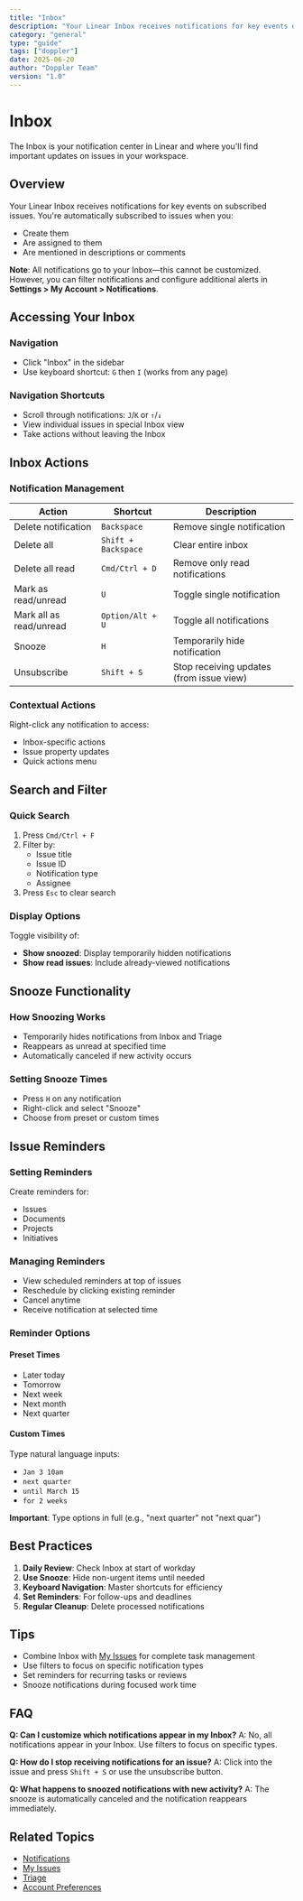 ```yaml
---
title: "Inbox"
description: "Your Linear Inbox receives notifications for key events on subscribed issues. You're automatically subscribed to issues when you:"
category: "general"
type: "guide"
tags: ["doppler"]
date: 2025-06-20
author: "Doppler Team"
version: "1.0"
---
```


# Inbox

The Inbox is your notification center in Linear and where you'll find important updates on issues in your workspace.

## Overview

Your Linear Inbox receives notifications for key events on subscribed issues. You're automatically subscribed to issues when you:
- Create them
- Are assigned to them
- Are mentioned in descriptions or comments

**Note**: All notifications go to your Inbox—this cannot be customized. However, you can filter notifications and configure additional alerts in **Settings > My Account > Notifications**.

## Accessing Your Inbox

### Navigation
- Click "Inbox" in the sidebar
- Use keyboard shortcut: `G` then `I` (works from any page)

### Navigation Shortcuts
- Scroll through notifications: `J`/`K` or `↑`/`↓`
- View individual issues in special Inbox view
- Take actions without leaving the Inbox

## Inbox Actions

### Notification Management

| Action | Shortcut | Description |
|--------|----------|-------------|
| Delete notification | `Backspace` | Remove single notification |
| Delete all | `Shift + Backspace` | Clear entire inbox |
| Delete all read | `Cmd/Ctrl + D` | Remove only read notifications |
| Mark as read/unread | `U` | Toggle single notification |
| Mark all as read/unread | `Option/Alt + U` | Toggle all notifications |
| Snooze | `H` | Temporarily hide notification |
| Unsubscribe | `Shift + S` | Stop receiving updates (from issue view) |

### Contextual Actions
Right-click any notification to access:
- Inbox-specific actions
- Issue property updates
- Quick actions menu

## Search and Filter

### Quick Search
1. Press `Cmd/Ctrl + F`
2. Filter by:
   - Issue title
   - Issue ID
   - Notification type
   - Assignee
3. Press `Esc` to clear search

### Display Options
Toggle visibility of:
- **Show snoozed**: Display temporarily hidden notifications
- **Show read issues**: Include already-viewed notifications

## Snooze Functionality

### How Snoozing Works
- Temporarily hides notifications from Inbox and Triage
- Reappears as unread at specified time
- Automatically canceled if new activity occurs

### Setting Snooze Times
- Press `H` on any notification
- Right-click and select "Snooze"
- Choose from preset or custom times

## Issue Reminders

### Setting Reminders
Create reminders for:
- Issues
- Documents
- Projects
- Initiatives

### Managing Reminders
- View scheduled reminders at top of issues
- Reschedule by clicking existing reminder
- Cancel anytime
- Receive notification at selected time

### Reminder Options

#### Preset Times
- Later today
- Tomorrow
- Next week
- Next month
- Next quarter

#### Custom Times
Type natural language inputs:
- `Jan 3 10am`
- `next quarter`
- `until March 15`
- `for 2 weeks`

**Important**: Type options in full (e.g., "next quarter" not "next quar")

## Best Practices

1. **Daily Review**: Check Inbox at start of workday
2. **Use Snooze**: Hide non-urgent items until needed
3. **Keyboard Navigation**: Master shortcuts for efficiency
4. **Set Reminders**: For follow-ups and deadlines
5. **Regular Cleanup**: Delete processed notifications

## Tips

- Combine Inbox with [My Issues](my-issues.md) for complete task management
- Use filters to focus on specific notification types
- Set reminders for recurring tasks or reviews
- Snooze notifications during focused work time

## FAQ

**Q: Can I customize which notifications appear in my Inbox?**
A: No, all notifications appear in your Inbox. Use filters to focus on specific types.

**Q: How do I stop receiving notifications for an issue?**
A: Click into the issue and press `Shift + S` or use the unsubscribe button.

**Q: What happens to snoozed notifications with new activity?**
A: The snooze is automatically canceled and the notification reappears immediately.

## Related Topics

- [Notifications](notifications.md)
- [My Issues](my-issues.md)
- [Triage](../views-navigation/triage.md)
- [Account Preferences](account-preferences.md)
